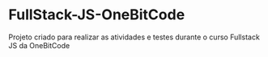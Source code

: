 # FullStack-JS-OneBitCode
Projeto criado para realizar as atividades e testes durante o curso Fullstack JS da OneBitCode
